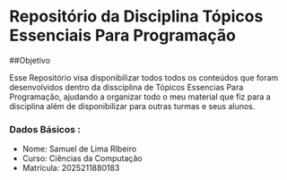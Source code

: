 # Repositório da Disciplina Tópicos Essenciais Para Programação

##Objetivo

Esse Repositório visa disponibilizar todos todos os conteúdos que foram desenvolvidos dentro da dissciplina de Tópicos Essencias Para Programação, ajudando a organizar todo o meu material que fiz para a disciplina além de disponibilizar para outras turmas e seus alunos.

### Dados Básicos :
* Nome: Samuel de Lima RIbeiro
* Curso: Ciências da Computação
* Matrícula: 2025211880183
